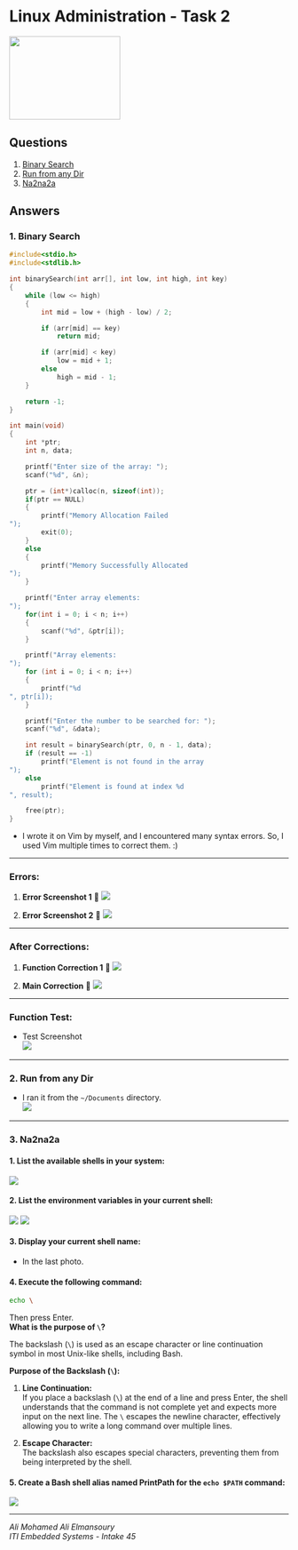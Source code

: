 
# Linux Administration - Task 2  
<img src="../Task1_adminLinux/linux_logo.png" width="200" height="150" align="center">

## Questions

1. [Binary Search](#1-binary-search)  
2. [Run from any Dir](#2-run-from-any-dir)  
3. [Na2na2a](#3-na2na2a)

## Answers

### 1. Binary Search

```c
#include<stdio.h>
#include<stdlib.h>

int binarySearch(int arr[], int low, int high, int key)
{
    while (low <= high)
    {
        int mid = low + (high - low) / 2;

        if (arr[mid] == key)
            return mid;

        if (arr[mid] < key)
            low = mid + 1;
        else
            high = mid - 1;
    }

    return -1;
}

int main(void)
{
    int *ptr;
    int n, data;

    printf("Enter size of the array: ");
    scanf("%d", &n);

    ptr = (int*)calloc(n, sizeof(int));
    if(ptr == NULL)
    {
        printf("Memory Allocation Failed
");
        exit(0);
    }
    else
    {
        printf("Memory Successfully Allocated
");
    }

    printf("Enter array elements: 
");
    for(int i = 0; i < n; i++)
    {
        scanf("%d", &ptr[i]);
    }

    printf("Array elements: 
");
    for (int i = 0; i < n; i++)
    {
        printf("%d
", ptr[i]);
    }

    printf("Enter the number to be searched for: ");
    scanf("%d", &data);

    int result = binarySearch(ptr, 0, n - 1, data);
    if (result == -1)
        printf("Element is not found in the array
");
    else
        printf("Element is found at index %d
", result);

    free(ptr);
}
```

* I wrote it on Vim by myself, and I encountered many syntax errors. So, I used Vim multiple times to correct them. :)

---

### Errors:

1. **Error Screenshot 1**  🌝 
   <img src="errors.png">

2. **Error Screenshot 2**  🌝
   <img src="errors2.png">

---

### After Corrections:

1. **Function Correction 1** 🌝 
   <img src="func_corr.png">

2. **Main Correction**  🌝
   <img src="func_corr2.png">

---

### Function Test:

* Test Screenshot  
   <img src="test1.png">

---

### 2. Run from any Dir

* I ran it from the `~/Documents` directory.  
   <img src="test2_any_dir.png">

---

### 3. Na2na2a

#### 1. List the available shells in your system:

   <img src="shells.png">

#### 2. List the environment variables in your current shell:

   <img src="env.png">
   <img src="env_cont.png">

#### 3. Display your current shell name:

   * In the last photo.

#### 4. Execute the following command:  
   ```bash
   echo \ 
   ```
   Then press Enter.  
   **What is the purpose of `\`?**

   The backslash (`\`) is used as an escape character or line continuation symbol in most Unix-like shells, including Bash.  
   
   **Purpose of the Backslash (`\`):**
   
   1. **Line Continuation:**  
      If you place a backslash (`\`) at the end of a line and press Enter, the shell understands that the command is not complete yet and expects more input on the next line. The `\` escapes the newline character, effectively allowing you to write a long command over multiple lines.

   2. **Escape Character:**  
      The backslash also escapes special characters, preventing them from being interpreted by the shell.

#### 5. Create a Bash shell alias named **PrintPath** for the `echo $PATH` command:

<img src="printPath.png">

---

*Ali Mohamed Ali Elmansoury<br>
ITI Embedded Systems - Intake 45*